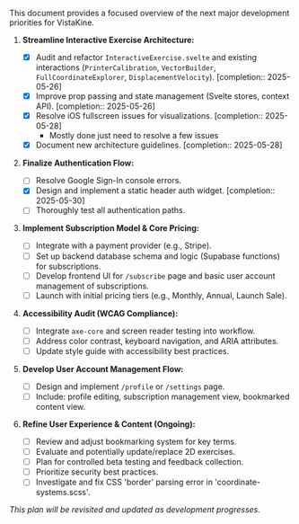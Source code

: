This document provides a focused overview of the next major development priorities for VistaKine.

1.  **Streamline Interactive Exercise Architecture:**

    - [x] Audit and refactor `InteractiveExercise.svelte` and existing interactions (`PrinterCalibration`, `VectorBuilder`, `FullCoordinateExplorer`, `DisplacementVelocity`). [completion:: 2025-05-26]
    - [x] Improve prop passing and state management (Svelte stores, context API). [completion:: 2025-05-26]
    - [x] Resolve iOS fullscreen issues for visualizations. [completion:: 2025-05-28]
      - Mostly done just need to resolve a few issues
    - [x] Document new architecture guidelines. [completion:: 2025-05-28]

2.  **Finalize Authentication Flow:**

    - [ ] Resolve Google Sign-In console errors.
    - [x] Design and implement a static header auth widget. [completion:: 2025-05-30]
    - [ ] Thoroughly test all authentication paths.

3.  **Implement Subscription Model & Core Pricing:**

    - [ ] Integrate with a payment provider (e.g., Stripe).
    - [ ] Set up backend database schema and logic (Supabase functions) for subscriptions.
    - [ ] Develop frontend UI for `/subscribe` page and basic user account management of subscriptions.
    - [ ] Launch with initial pricing tiers (e.g., Monthly, Annual, Launch Sale).

4.  **Accessibility Audit (WCAG Compliance):**

    - [ ] Integrate `axe-core` and screen reader testing into workflow.
    - [ ] Address color contrast, keyboard navigation, and ARIA attributes.
    - [ ] Update style guide with accessibility best practices.

5.  **Develop User Account Management Flow:**

    - [ ] Design and implement `/profile` or `/settings` page.
    - [ ] Include: profile editing, subscription management view, bookmarked content view.

6.  **Refine User Experience & Content (Ongoing):**
    - [ ] Review and adjust bookmarking system for key terms.
    - [ ] Evaluate and potentially update/replace 2D exercises.
    - [ ] Plan for controlled beta testing and feedback collection.
    - [ ] Prioritize security best practices.
    - [ ] Investigate and fix CSS 'border' parsing error in 'coordinate-systems.scss'.

_This plan will be revisited and updated as development progresses._
